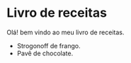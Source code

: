 # Livro de receitas

Olá! bem vindo ao meu livro de receitas.

 - Strogonoff de frango.
 - Pavê de chocolate.